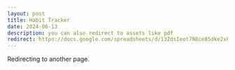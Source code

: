 ```yaml
---
layout: post
title: Habit Tracker 
date: 2024-06-13
description: you can also redirect to assets like pdf
redirect: https://docs.google.com/spreadsheets/d/13ZdsIeot7N8ce85dke2xPmYQLBrQxZxCxjutSsXqAI0/edit?usp=sharing
---
```


Redirecting to another page.
